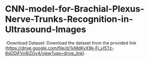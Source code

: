 # CNN-model-for-Brachial-Plexus-Nerve-Trunks-Recognition-in-Ultrasound-Images
-Download Dataset: Download the dataset from the provided link (https://drive.google.com/file/d/1xMdKyX9k-Fi_vI5Tz-8qDDjFVn6iZGv4/view?usp=drive_link). 


